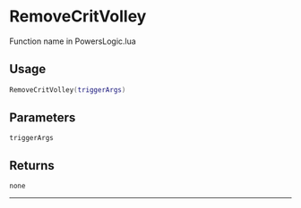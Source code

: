 # RemoveCritVolley
Function name in PowersLogic.lua
## Usage
```lua
RemoveCritVolley(triggerArgs)
```
## Parameters
`triggerArgs`
## Returns
`none`

---